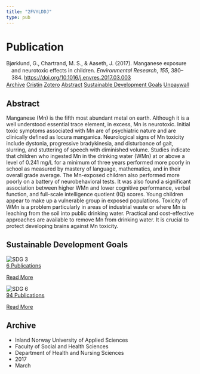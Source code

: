 ```yaml
---
title: "2FVYLDDJ"
type: pub
---
```

<h1>Publication</h1>
<article id="csl-bib-container-2FVYLDDJ" class="csl-bib-container">
  <div class="csl-bib-body" style="line-height: 1.35; padding-left: 1em; text-indent:-1em;">
  <div class="csl-entry">Bj&#xF8;rklund, G., Chartrand, M. S., &amp; Aaseth, J. (2017). Manganese exposure and neurotoxic effects in children. <i>Environmental Research</i>, <i>155</i>, 380&#x2013;384. <a href="https://doi.org/10.1016/j.envres.2017.03.003">https://doi.org/10.1016/j.envres.2017.03.003</a></div>
</div>
  <div class="csl-bib-buttons">
    <a href="#taxonomy-article-2FVYLDDJ" class="csl-bib-button">Archive</a>
    <a href="https://app.cristin.no/results/show.jsf?id=1459662" alt="Cristin URL" class="csl-bib-button">Cristin</a>
    <a href="http://zotero.org/groups/5402882/items/2FVYLDDJ" alt="Zotero URL" class="csl-bib-button">Zotero</a>
    <a href="#abstract-article-2FVYLDDJ" class="csl-bib-button">Abstract</a>
    <a href="#sdg-article-2FVYLDDJ" class="csl-bib-button">Sustainable Development Goals</a>
    <a href="https://doi.org/10.1016/j.envres.2017.03.003" class="csl-bib-button">Unpaywall</a>
  </div>
  <div id="csl-bib-meta-container-2FVYLDDJ"></div>
</article>
<div id="csl-bib-meta-2FVYLDDJ" class="csl-bib-meta">
  <article id="abstract-article-2FVYLDDJ" class="abstract-article">
    <h1>Abstract</h1>
    Manganese (Mn) is the fifth most abundant metal on earth. Although it is a well understood essential trace element, in excess, Mn is neurotoxic. Initial toxic symptoms associated with Mn are of psychiatric nature and are clinically defined as locura manganica. Neurological signs of Mn toxicity include dystonia, progressive bradykinesia, and disturbance of gait, slurring, and stuttering of speech with diminished volume. Studies indicate that children who ingested Mn in the drinking water (WMn) at or above a level of 0.241 mg/L for a minimum of three years performed more poorly in school as measured by mastery of language, mathematics, and in their overall grade average. The Mn-exposed children also performed more poorly on a battery of neurobehavioral tests. It was also found a significant association between higher WMn and lower cognitive performance, verbal function, and full-scale intelligence quotient (IQ) scores. Young children appear to make up a vulnerable group in exposed populations. Toxicity of WMn is a problem particularly in areas of industrial waste or where Mn is leaching from the soil into public drinking water. Practical and cost-effective approaches are available to remove Mn from drinking water. It is crucial to protect developing brains against Mn toxicity.
  </article>
  <article id="sdg-article-2FVYLDDJ" class="sdg-article">
    <h1>Sustainable Development Goals</h1>
    <div class="sdg-container"><div id="sdg3" class="sdg"> <img src="{{< params subfolder >}}images/sdg/sdg03_en.png" class="image" alt="SDG 3"> <div class="sdg-overlay"> <a href="{{< params subfolder >}}en/archive/?sdg=3#archive" class="sdg-publication-count"><span>6</span> Publications</a> <p><a href="https://sdgs.un.org/goals/goal3" class="sdg-read-more">Read More</a></p> </div> </div> <div id="sdg6" class="sdg"> <img src="{{< params subfolder >}}images/sdg/sdg06_en.png" class="image" alt="SDG 6"> <div class="sdg-overlay"> <a href="{{< params subfolder >}}en/archive/?sdg=6#archive" class="sdg-publication-count"><span>94</span> Publications</a> <p><a href="https://sdgs.un.org/goals/goal6" class="sdg-read-more">Read More</a></p> </div> </div></div>
  </article>
  <article id="taxonomy-article-2FVYLDDJ" class="taxonomy-article">
    <h1>Archive</h1>
    <ul>
      <li>Inland Norway University of Applied Sciences</li>
      <li>Faculty of Social and Health Sciences</li>
      <li>Department of Health and Nursing Sciences</li>
      <li>2017</li>
      <li>March</li>
    </ul>
  </article>
</div>
